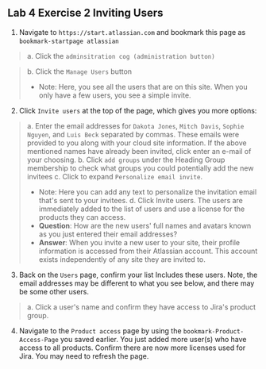 ## Lab 4 Exercise 2 Inviting Users
1. Navigate to `https://start.atlassian.com` and bookmark this page as `bookmark-startpage atlassian`
> a. Click the `adminsitration cog (administration button)`

> b. Click the `Manage Users` button
> * Note: Here, you see all the users that are on this site. When you only have a few
users, you see a simple invite.
2. Click `Invite users` at the top of the page, which gives you more options:
> a. Enter the email addresses for `Dakota Jones`, `Mitch Davis`, `Sophie Nguyen`, and `Luis Beck` separated by commas. These emails were provided to you along with your cloud site information. If the above mentioned names have already been invited, click enter an e-mail of your choosing.
> b. Click `add groups` under the Heading Group membership to check what groups you could potentially add the new invitees
> c. Click to expand `Personalize email invite`.
> * Note: Here you can add any text to personalize the invitation email that's sent to your invitees.
> d. Click Invite users. The users are immediately added to the list of users and use a license for the products they can access.
> * **Question**: How are the new users' full names and avatars known as you just entered their email addresses?
> * **Answer**: When you invite a new user to your site, their profile information is accessed from their Atlassian account. This account exists independently of any site they are invited to.
3. Back on the `Users` page, confirm your list Includes these users. Note, the email addresses may be different to what you see below, and there may be some other users.
> a. Click a user's name and confirm they have access to Jira's product group.
4. Navigate to the `Product access` page by using the `bookmark-Product-Access-Page` you saved earlier. You just added more user(s) who have access to all products. Confirm there are now more licenses used for Jira. You may need to refresh the page.
